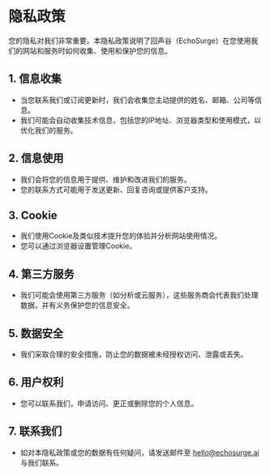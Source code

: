 # 隐私政策

您的隐私对我们非常重要。本隐私政策说明了回声谷（EchoSurge）在您使用我们的网站和服务时如何收集、使用和保护您的信息。

## 1. 信息收集

- 当您联系我们或订阅更新时，我们会收集您主动提供的姓名、邮箱、公司等信息。
- 我们可能会自动收集技术信息，包括您的IP地址、浏览器类型和使用模式，以优化我们的服务。

## 2. 信息使用

- 我们会将您的信息用于提供、维护和改进我们的服务。
- 您的联系方式可能用于发送更新、回复咨询或提供客户支持。

## 3. Cookie

- 我们使用Cookie及类似技术提升您的体验并分析网站使用情况。
- 您可以通过浏览器设置管理Cookie。

## 4. 第三方服务

- 我们可能会使用第三方服务（如分析或云服务），这些服务商会代表我们处理数据，并有义务保护您的信息安全。

## 5. 数据安全

- 我们采取合理的安全措施，防止您的数据被未经授权访问、泄露或丢失。

## 6. 用户权利

- 您可以联系我们，申请访问、更正或删除您的个人信息。

## 7. 联系我们

- 如对本隐私政策或您的数据有任何疑问，请发送邮件至 [hello@echosurge.ai](mailto:hello@echosurge.ai) 与我们联系。 